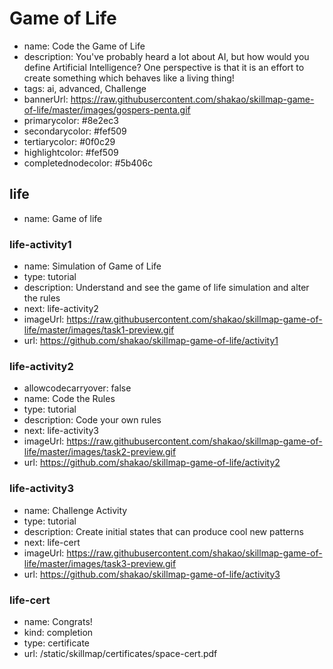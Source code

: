 # Game of Life
* name: Code the Game of Life
* description: You've probably heard a lot about AI, but how would you define Artificial Intelligence? One perspective is that it is an effort to create something which behaves like a living thing!
* tags: ai, advanced, Challenge
* bannerUrl: https://raw.githubusercontent.com/shakao/skillmap-game-of-life/master/images/gospers-penta.gif
* primarycolor: #8e2ec3
* secondarycolor: #fef509
* tertiarycolor: #0f0c29
* highlightcolor: #fef509
* completednodecolor: #5b406c

## life
* name: Game of life

### life-activity1
* name: Simulation of Game of Life
* type: tutorial
* description: Understand and see the game of life simulation and alter the rules
* next: life-activity2
* imageUrl: https://raw.githubusercontent.com/shakao/skillmap-game-of-life/master/images/task1-preview.gif
* url: https://github.com/shakao/skillmap-game-of-life/activity1

### life-activity2
* allowcodecarryover: false
* name: Code the Rules
* type: tutorial
* description: Code your own rules
* next: life-activity3
* imageUrl: https://raw.githubusercontent.com/shakao/skillmap-game-of-life/master/images/task2-preview.gif
* url: https://github.com/shakao/skillmap-game-of-life/activity2

### life-activity3
* name: Challenge Activity
* type: tutorial
* description: Create initial states that can produce cool new patterns
* next: life-cert
* imageUrl: https://raw.githubusercontent.com/shakao/skillmap-game-of-life/master/images/task3-preview.gif
* url: https://github.com/shakao/skillmap-game-of-life/activity3

### life-cert
* name: Congrats!
* kind: completion
* type: certificate
* url: /static/skillmap/certificates/space-cert.pdf

